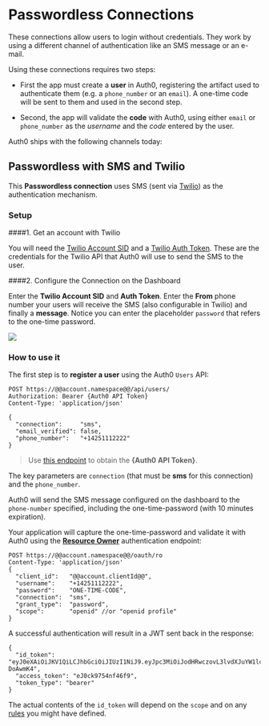 # Passwordless Connections

These connections allow users to login without credentials. They work by using a different channel of authentication like an SMS message or an e-mail.

Using these connections requires two steps:

* First the app must create a __user__ in Auth0, registering the artifact used to authenticate them (e.g. a `phone_number` or an `email`). A one-time code will be sent to them and used in the second step.

* Second, the app will validate the __code__ with Auth0, using either `email` or `phone_number` as the _username_ and the _code_ entered by the user.

Auth0 ships with the following channels today:

## Passwordless with SMS and Twilio

This __Passwordless connection__ uses SMS (sent via [Twilio](http://www.twilio.com)) as the authentication mechanism.

### Setup

####1. Get an account with Twilio

You will need the [Twilio Account SID](https://www.twilio.com/help/faq/twilio-basics/what-is-an-application-sid) and a [Twilio Auth Token](https://www.twilio.com/help/faq/twilio-basics/what-is-the-auth-token-and-how-can-i-change-it). These are the credentials for the Twilio API that Auth0 will use to send the SMS to the user.

####2. Configure the Connection on the Dashboard

Enter the __Twilio Account SID__ and __Auth Token__. 
Enter the __From__ phone number your users will receive the SMS (also configurable in Twilio) and finally a __message__. Notice you can enter the placeholder `password` that refers to the one-time password.

![](https://cldup.com/Cz-QfQvjm6.png)

### How to use it

The first step is to __register a user__ using the Auth0 `Users` API:

```
POST https://@@account.namespace@@/api/users/
Authorization: Bearer {Auth0 API Token}
Content-Type: 'application/json'

{
  "connection":     "sms",
  "email_verified": false,
  "phone_number":   "+14251112222"
}
``` 

> Use [this endpoint](https://docs.auth0.com/api#authentication) to obtain the __{Auth0 API Token}__.

The key parameters are `connection` (that must be __sms__ for this connection) and the `phone_number`.

Auth0 will send the SMS message configured on the dashboard to the `phone-number` specified, including the one-time-password (with 10 minutes expiration).

Your application will capture the one-time-password and validate it with Auth0 using the __[Resource Owner](https://docs.auth0.com/auth-api#!#post--oauth-ro)__ authentication endpoint:

```
POST https://@@account.namespace@@/oauth/ro
Content-Type: 'application/json'
{
  "client_id":   "@@account.clientId@@",
  "username":    "+14251112222",
  "password":    "ONE-TIME-CODE",
  "connection":  "sms",
  "grant_type":  "password",
  "scope":       "openid" //or "openid profile"
}
```

A successful authentication will result in a JWT sent back in the response:

```
{
  "id_token": "eyJ0eXAiOiJKV1QiLCJhbGciOiJIUzI1NiJ9.eyJpc3MiOiJodHRwczovL3lvdXJuYW1lc3BhY2UuYXV0aDAuY29tLyIsInN1YiI6InNtc3w1NDRiZWJiODg3NjIzNDQ1NjcxZjVmN2ExIiwiYXVkIjoiaWNJTVBNamRmaGl1NDNuZWtqZjNqcjRlbmZpT2t5TkZ4dSIsImV4cCI6MTQxNDgxOTUyOSwiaWF0IjoxNDE0NzgzNTI5fQ.y4sIFl82DHFzli3GgT8Q2voZSADVQbcwpOx-DoAwmK4",
  "access_token": "eJ0ck9754nf46f9",
  "token_type": "bearer"
}
```

The actual contents of the `id_token` will depend on the `scope` and on any [rules](rules) you might have defined.
